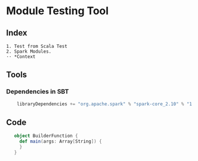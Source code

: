 Module Testing Tool
=====================


Index
----------------
    1. Test from Scala Test
    2. Spark Modules.
    ⋅⋅ *Context

Tools
----------------
### Dependencies in SBT
```sbt
    libraryDependencies += "org.apache.spark" % "spark-core_2.10" % "1.6.1"
```

Code
----------------

```scala
   object BuilderFunction {
     def main(args: Array[String]) {
     }
   }
```

